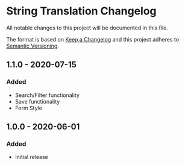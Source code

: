 # String Translation Changelog

All notable changes to this project will be documented in this file.

The format is based on [Keep a Changelog](http://keepachangelog.com/) and this project adheres to [Semantic Versioning](http://semver.org/).

## 1.1.0 - 2020-07-15
### Added
- Search/Filter functionality
- Save functionality
- Form Style

## 1.0.0 - 2020-06-01
### Added
- Initial release
